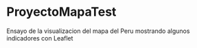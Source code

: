 # ProyectoMapaTest
Ensayo de la visualizacion del mapa del Peru mostrando algunos indicadores con Leaflet
